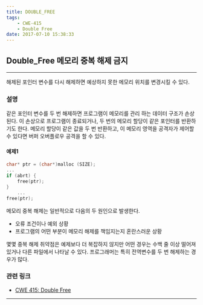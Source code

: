 ```yaml
---
title: DOUBLE_FREE
tags: 
    - CWE-415
    - Double Free
date: 2017-07-10 15:38:33
---
```

## Double_Free 메모리 중복 해제 금지
----
해제된 포인터 변수를 다시 해제하면 예상하지 못한 메모리 위치를 변경시킬 수 있다. 
### 설명
같은 포인터 변수를 두 번 해제하면 프로그램이 메모리를 관리 하는 데이터 구조가 손상된다. 이 손상으로 프로그램이 종료되거나, 두 번의 메모리 할당이 같은 포인터를 반환하기도 한다. 메모리 할당이 같은 값을 두 번 반환하고, 이 메모리 영역을 공격자가 제어할 수 있다면 버퍼 오버플로우 공격을 할 수 있다. 

#### __예제1__
```cpp
char* ptr = (char*)malloc (SIZE);
...
if (abrt) {
    free(ptr);
}
    ...
free(ptr);
```
메모리 중복 해제는 일반적으로 다음의 두 원인으로 발생한다.

+ 오류 조건이나 예외 상황
+ 프로그램의 어떤 부분이 메모리 해제를 책임지는지 혼란스러운 상황

몇몇 중복 해제 취약점은 예제보다 더 복잡하지 않지만 어떤 경우는 수백 줄 이상 떨어져 있거나 다른 파일에서 나타날 수 있다. 프로그래머는 특히 전역변수를 두 번 해제하는 경우가 많다.

### 관련 링크
+ [CWE 415: Double Free](http://cwe.mitre.org/data/definitions/415.html)

----